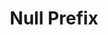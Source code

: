 ---
word: "true"

types: "word"

title: "Null Prefix"

categories: ['']

tags: ['Null', 'Prefix']

arabic: 'سابقة فارغة'

arexps: []

enwords: ['Null Prefix']

enexps: []

arlexicons: 'س'

enlexicons: 'N'

authors: ['Ruqayya Roshdy']

translators: ['']

citations: 'مقدمة في حوسبة اللغة العربية'

sources: 'مركز الملك عبدالله بن عبدالعزيز الدولي لخدمة اللغة العربية'

slug: ""
---